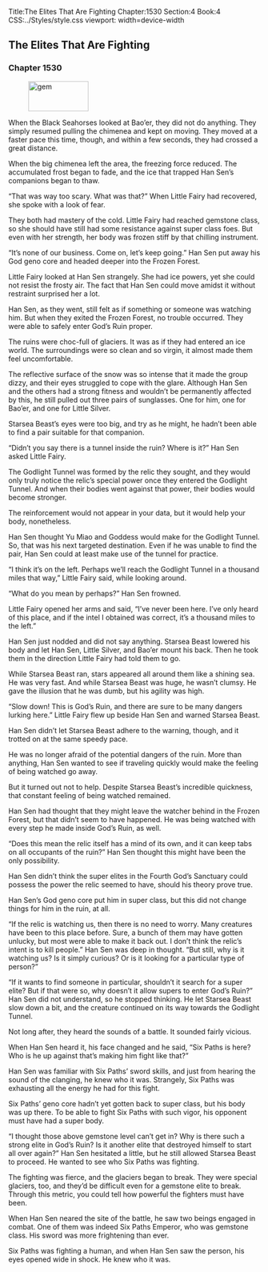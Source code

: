 Title:The Elites That Are Fighting 
Chapter:1530 
Section:4 
Book:4 
CSS:../Styles/style.css 
viewport: width=device-width
  
## The Elites That Are Fighting
### Chapter 1530
  
<figure>
	<img src="../Images/gem.gif" alt="gem" id="gem" width="120" height="60" />
</figure>
  

  
When the Black Seahorses looked at Bao’er, they did not do anything. They simply resumed pulling the chimenea and kept on moving. They moved at a faster pace this time, though, and within a few seconds, they had crossed a great distance.

When the big chimenea left the area, the freezing force reduced. The accumulated frost began to fade, and the ice that trapped Han Sen’s companions began to thaw.

“That was way too scary. What was that?” When Little Fairy had recovered, she spoke with a look of fear.

They both had mastery of the cold. Little Fairy had reached gemstone class, so she should have still had some resistance against super class foes. But even with her strength, her body was frozen stiff by that chilling instrument.

“It’s none of our business. Come on, let’s keep going.” Han Sen put away his God geno core and headed deeper into the Frozen Forest.

Little Fairy looked at Han Sen strangely. She had ice powers, yet she could not resist the frosty air. The fact that Han Sen could move amidst it without restraint surprised her a lot.

Han Sen, as they went, still felt as if something or someone was watching him. But when they exited the Frozen Forest, no trouble occurred. They were able to safely enter God’s Ruin proper.

The ruins were choc-full of glaciers. It was as if they had entered an ice world. The surroundings were so clean and so virgin, it almost made them feel uncomfortable.

The reflective surface of the snow was so intense that it made the group dizzy, and their eyes struggled to cope with the glare. Although Han Sen and the others had a strong fitness and wouldn’t be permanently affected by this, he still pulled out three pairs of sunglasses. One for him, one for Bao’er, and one for Little Silver.

Starsea Beast’s eyes were too big, and try as he might, he hadn’t been able to find a pair suitable for that companion.

“Didn’t you say there is a tunnel inside the ruin? Where is it?” Han Sen asked Little Fairy.

The Godlight Tunnel was formed by the relic they sought, and they would only truly notice the relic’s special power once they entered the Godlight Tunnel. And when their bodies went against that power, their bodies would become stronger.

The reinforcement would not appear in your data, but it would help your body, nonetheless.

Han Sen thought Yu Miao and Goddess would make for the Godlight Tunnel. So, that was his next targeted destination. Even if he was unable to find the pair, Han Sen could at least make use of the tunnel for practice.

“I think it’s on the left. Perhaps we’ll reach the Godlight Tunnel in a thousand miles that way,” Little Fairy said, while looking around.

“What do you mean by perhaps?” Han Sen frowned.

Little Fairy opened her arms and said, “I’ve never been here. I’ve only heard of this place, and if the intel I obtained was correct, it’s a thousand miles to the left.”

Han Sen just nodded and did not say anything. Starsea Beast lowered his body and let Han Sen, Little Silver, and Bao’er mount his back. Then he took them in the direction Little Fairy had told them to go.

While Starsea Beast ran, stars appeared all around them like a shining sea. He was very fast. And while Starsea Beast was huge, he wasn’t clumsy. He gave the illusion that he was dumb, but his agility was high.

“Slow down! This is God’s Ruin, and there are sure to be many dangers lurking here.” Little Fairy flew up beside Han Sen and warned Starsea Beast.

Han Sen didn’t let Starsea Beast adhere to the warning, though, and it trotted on at the same speedy pace.

He was no longer afraid of the potential dangers of the ruin. More than anything, Han Sen wanted to see if traveling quickly would make the feeling of being watched go away.

But it turned out not to help. Despite Starsea Beast’s incredible quickness, that constant feeling of being watched remained.

Han Sen had thought that they might leave the watcher behind in the Frozen Forest, but that didn’t seem to have happened. He was being watched with every step he made inside God’s Ruin, as well.

“Does this mean the relic itself has a mind of its own, and it can keep tabs on all occupants of the ruin?” Han Sen thought this might have been the only possibility.

Han Sen didn’t think the super elites in the Fourth God’s Sanctuary could possess the power the relic seemed to have, should his theory prove true.

Han Sen’s God geno core put him in super class, but this did not change things for him in the ruin, at all.

“If the relic is watching us, then there is no need to worry. Many creatures have been to this place before. Sure, a bunch of them may have gotten unlucky, but most were able to make it back out. I don’t think the relic’s intent is to kill people.” Han Sen was deep in thought. “But still, why is it watching us? Is it simply curious? Or is it looking for a particular type of person?”

“If it wants to find someone in particular, shouldn’t it search for a super elite? But if that were so, why doesn’t it allow supers to enter God’s Ruin?” Han Sen did not understand, so he stopped thinking. He let Starsea Beast slow down a bit, and the creature continued on its way towards the Godlight Tunnel.

Not long after, they heard the sounds of a battle. It sounded fairly vicious.

When Han Sen heard it, his face changed and he said, “Six Paths is here? Who is he up against that’s making him fight like that?”

Han Sen was familiar with Six Paths’ sword skills, and just from hearing the sound of the clanging, he knew who it was. Strangely, Six Paths was exhausting all the energy he had for this fight.

Six Paths’ geno core hadn’t yet gotten back to super class, but his body was up there. To be able to fight Six Paths with such vigor, his opponent must have had a super body.

“I thought those above gemstone level can’t get in? Why is there such a strong elite in God’s Ruin? Is it another elite that destroyed himself to start all over again?” Han Sen hesitated a little, but he still allowed Starsea Beast to proceed. He wanted to see who Six Paths was fighting.

The fighting was fierce, and the glaciers began to break. They were special glaciers, too, and they’d be difficult even for a gemstone elite to break. Through this metric, you could tell how powerful the fighters must have been.

When Han Sen neared the site of the battle, he saw two beings engaged in combat. One of them was indeed Six Paths Emperor, who was gemstone class. His sword was more frightening than ever.

Six Paths was fighting a human, and when Han Sen saw the person, his eyes opened wide in shock. He knew who it was.